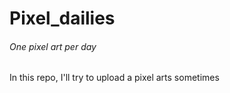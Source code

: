 # Pixel_dailies
###### One pixel art per day

In this repo, I'll try to upload a pixel arts sometimes
